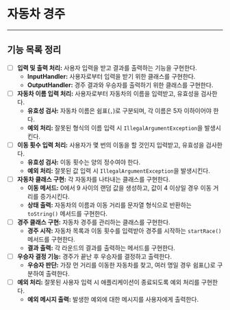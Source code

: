 # 자동차 경주

---

## 기능 목록 정리
- [ ]  **입력 및 출력 처리:** 사용자 입력을 받고 결과를 출력하는 기능을 구현한다.
    - **InputHandler:** 사용자로부터 입력을 받기 위한 클래스를 구현한다.
    - **OutputHandler:** 경주 결과와 우승자를 출력하기 위한 클래스를 구현한다.
- [ ]  **자동차 이름 입력 처리:** 사용자로부터 자동차의 이름을 입력받고, 유효성을 검사한다.
    - **유효성 검사:** 자동차 이름은 쉼표(`,`)로 구분되며, 각 이름은 5자 이하이어야 한다.
    - **예외 처리:** 잘못된 형식의 이름 입력 시 `IllegalArgumentException`을 발생시킨다.
- [ ]  **이동 횟수 입력 처리:** 사용자가 몇 번의 이동을 할 것인지 입력받고, 유효성을 검사한다.
    - **유효성 검사:** 이동 횟수는 양의 정수여야 한다.
    - **예외 처리:** 잘못된 값 입력 시 `IllegalArgumentException`을 발생시킨다.
- [ ]  **자동차 클래스 구현:** 각 자동차를 나타내는 클래스를 구현한다.
    - **이동 메서드:** 0에서 9 사이의 랜덤 값을 생성하고, 값이 4 이상일 경우 이동 거리를 증가시킨다.
    - **상태 출력:** 자동차의 이름과 이동 거리를 문자열 형식으로 반환하는 `toString()` 메서드를 구현한다.
- [ ]  **경주 클래스 구현:** 자동차 경주를 관리하는 클래스를 구현한다.
    - **경주 시작:** 자동차 목록과 이동 횟수를 입력받아 경주를 시작하는 `startRace()` 메서드를 구현한다.
    - **결과 출력:** 각 라운드의 결과를 출력하는 메서드를 구현한다.
- [ ]  **우승자 결정 기능:** 경주가 끝난 후 우승자를 결정하고 출력한다.
    - **우승자 판단:** 가장 먼 거리를 이동한 자동차를 찾고, 여러 명일 경우 쉼표(,)로 구분하여 출력한다.
- [ ]  **예외 처리:** 잘못된 사용자 입력 시 애플리케이션이 종료되도록 예외 처리를 구현한다.
    - **예외 메시지 출력:** 발생한 예외에 대한 메시지를 사용자에게 출력한다.
